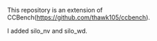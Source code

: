 This repository is an extension of CCBench(https://github.com/thawk105/ccbench). 

I added silo_nv and silo_wd.
